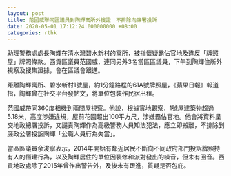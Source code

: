```yaml
---
layout: post
title: 范國威聯同區議員到陶輝寓所外搜證　不排除向廉署投訴
date: 2020-05-01 17:12:24.000000000 +08:00
categories: rthk
---
```


助理警務處處長陶輝在清水灣碧水新村的寓所，被指懷疑霸佔官地及違反「牌照屋」牌照條款。西貢區議員范國威，連同另外3名當區區議員，下午到陶輝住所外視察及搜集證據，會在區議會跟進。

距離陶輝寓所、碧水新村1號屋，約1分鐘路程的61A號牌照屋，《蘋果日報》報道指，陶輝曾在社交平台發帖文，將單位包裝作民宿出租。

范國威帶同360度相機到兩間屋視察。他說，根據實地觀察，1號屋建築物超過5.18米，高度涉嫌違規，屋前花園超出100平方尺，涉嫌霸佔官地。他會將資料呈交地政總署投訴，又譴責陶輝作為高級警務人員知法犯法，應立即搬離，不排除到廉政公署投訴陶輝「公職人員行為失當」。 

當區區議員余浚寧表示，2014年開始有鄰近居民不斷向不同政府部門投訴牌照持有人的僭建行為，以及陶輝居住的單位因裝修和派對發出的噪音，但未有回音。西貢地政處除了2015年曾作出警告外，及後未有跟進，質疑是否包庇。
